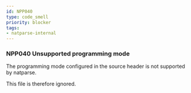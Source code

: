 ```yaml
---
id: NPP040
type: code_smell
priority: blocker
tags:
- natparse-internal 
---
```


### NPP040 Unsupported programming mode
The programming mode configured in the source header is not supported by natparse.

This file is therefore ignored.
